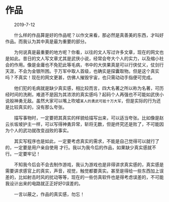 # 作品

&emsp;&emsp;2019-7-12

&emsp;&emsp;什么样的作品算是好的作品呢？以作文来看，那必然是真善美的东西，才叫好作品。而我认为其中真是最为重要的部分。

&emsp;&emsp;为何说真是最重要的地方呢？你看，以往的文人写过许多文章，现在的网文也是如此。昔日的文人写文章尤其是武侠小说，经常会夸大个人的实力，以及缩小社会的作用。像是金庸也不免犯此等毛病，书中的大侠果真是可以行侠仗义，仗剑行天涯，不会为金银所困。于万军中取人首级，也确实是探囊取物。但是这个真实吗？不真实！现在的网文更甚，仿佛人摧毁宇宙，也只需动动手指便可完成。

&emsp;&emsp;他们犯的毛病就是缺少真实感，相比较而言，四大名著之所以称为名著，可历经时间的洗刷，难道不是因为其浓浓的真实感吗？起码个人再强也不可能如武侠小说般神勇无敌。虽然大家可以嘴上吹嘘`某人的勇武可抵十万大军`，但是实际的行为还是比较真实的，没有那么夸张。

&emsp;&emsp;描写事物时，一定要把其真实的样貌给描写出来，可以适当夸张。比如像是赵云长坂坡护主一样，可以写得神勇异常，斩将无数，但是终究还是败了，不可能因为个人的武功就改变战败的事实。

&emsp;&emsp;其实写程序也是如此，一定要考虑真实的需求，不能是自己觉得可以就行了的，一定要是用户亲自使用
才行。我以为我今后的作品，如果缺少真实感就不行。一定要牢记！

&emsp;&emsp;不知我今后会不会去制作游戏，我认为游戏也是非得讲求真实感的，真实感是需要讲求感官上的真实，声音，视觉，触觉都要真实。甚至是得给一些东西加上误差的，比如射击时风的扰动等等，现在的一些仿真软件也是得考虑误差的，不可能我设计出来的电路就正正好好0误差的。

&emsp;&emsp;一言以蔽之，作品的真实感，勿忘！
